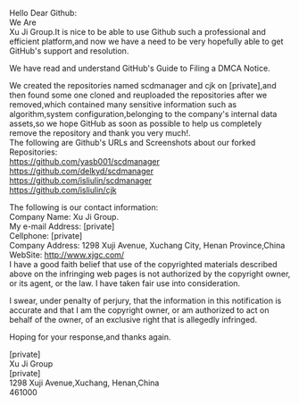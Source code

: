 Hello Dear Github:  
We Are  
   Xu Ji Group.It is nice to be able to use Github such a professional and efficient platform,and now we have a need to be very hopefully able to get GitHub's support and resolution.
   
   We have read and understand GitHub's Guide to Filing a DMCA Notice.

   We created the repositories named scdmanager and cjk on [private],and then found some one cloned and reuploaded  the repositories after we removed,which contained many sensitive information such as algorithm,system configuration,belonging to the company's internal data assets,so we hope GitHub as soon as possible to help us completely remove the repository and thank you very much!.  
   The following are Github's URLs and Screenshots about our forked Repositories:  
https://github.com/yasb001/scdmanager  
https://github.com/delkyd/scdmanager  
https://github.com/isliulin/scdmanager  
https://github.com/isliulin/cjk
  
   The following is our contact information:  
   Company Name: Xu Ji Group.  
   My e-mail Address: [private]  
   Cellphone: [private]  
   Company Address: 1298 Xuji Avenue, Xuchang City, Henan Province,China  
   WebSite:  http://www.xjgc.com/  
   I have a good faith belief that use of the copyrighted materials described above on the infringing web pages is not authorized by the copyright owner, or its agent, or the law. I have taken fair use into consideration.

   I swear, under penalty of perjury, that the information in this notification is accurate and that I am the copyright owner, or am authorized to act on behalf of the owner, of an exclusive right that is allegedly infringed.

   Hoping for your response,and thanks again.

                                                                                                                                                                                                                                                          
	
[private]  
Xu Ji Group  
[private]  
1298 Xuji Avenue,Xuchang, Henan,China  
461000
